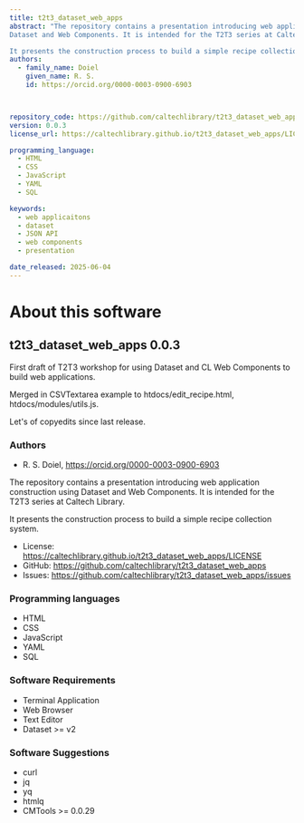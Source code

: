 ```yaml
---
title: t2t3_dataset_web_apps
abstract: "The repository contains a presentation introducing web application construction using
Dataset and Web Components. It is intended for the T2T3 series at Caltech Library.

It presents the construction process to build a simple recipe collection system."
authors:
  - family_name: Doiel
    given_name: R. S.
    id: https://orcid.org/0000-0003-0900-6903



repository_code: https://github.com/caltechlibrary/t2t3_dataset_web_apps
version: 0.0.3
license_url: https://caltechlibrary.github.io/t2t3_dataset_web_apps/LICENSE

programming_language:
  - HTML
  - CSS
  - JavaScript
  - YAML
  - SQL

keywords:
  - web applicaitons
  - dataset
  - JSON API
  - web components
  - presentation

date_released: 2025-06-04
---
```


About this software
===================

## t2t3_dataset_web_apps 0.0.3

First draft of T2T3 workshop for using Dataset and CL Web Components to build web applications.

Merged in CSVTextarea example to htdocs/edit_recipe.html, htdocs/modules/utils.js.

Let&#x27;s of copyedits since last release.

### Authors

- R. S. Doiel, <https://orcid.org/0000-0003-0900-6903>






The repository contains a presentation introducing web application construction using
Dataset and Web Components. It is intended for the T2T3 series at Caltech Library.

It presents the construction process to build a simple recipe collection system.

- License: <https://caltechlibrary.github.io/t2t3_dataset_web_apps/LICENSE>
- GitHub: <https://github.com/caltechlibrary/t2t3_dataset_web_apps>
- Issues: <https://github.com/caltechlibrary/t2t3_dataset_web_apps/issues>

### Programming languages

- HTML
- CSS
- JavaScript
- YAML
- SQL




### Software Requirements

- Terminal Application
- Web Browser
- Text Editor
- Dataset &gt;&#x3D; v2


### Software Suggestions

- curl
- jq
- yq
- htmlq
- CMTools &gt;&#x3D; 0.0.29


